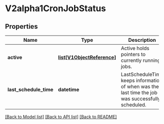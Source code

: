 # V2alpha1CronJobStatus

## Properties
Name | Type | Description | Notes
------------ | ------------- | ------------- | -------------
**active** | [**list[V1ObjectReference]**](V1ObjectReference.md) | Active holds pointers to currently running jobs. | [optional] 
**last_schedule_time** | **datetime** | LastScheduleTime keeps information of when was the last time the job was successfully scheduled. | [optional] 

[[Back to Model list]](../README.md#documentation-for-models) [[Back to API list]](../README.md#documentation-for-api-endpoints) [[Back to README]](../README.md)


